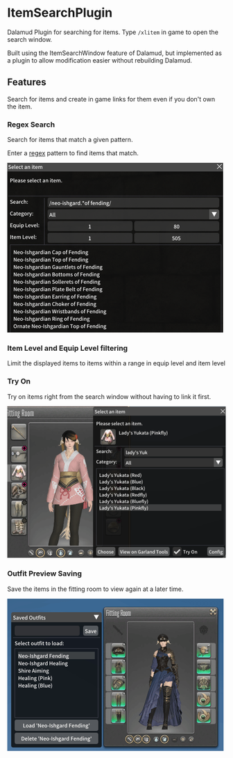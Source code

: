 # ItemSearchPlugin
Dalamud Plugin for searching for items. Type `/xlitem` in game to open the search window.

Built using the ItemSearchWindow feature of Dalamud, but implemented as a plugin to allow modification easier without rebuilding Dalamud.

## Features

Search for items and create in game links for them even if you don't own the item.

### Regex Search
Search for items that match a given pattern.

Enter a [regex](http://regexstorm.net/reference) pattern to find items that match.

![Regex Search Preview](https://raw.githubusercontent.com/Caraxi/ItemSearchPlugin/master/preview/regex-search.png)

### Item Level and Equip Level filtering
Limit the displayed items to items within a range in equip level and item level

### Try On
Try on items right from the search window without having to link it first.

![Try On Preview](https://raw.githubusercontent.com/Caraxi/ItemSearchPlugin/master/preview/try-on.gif)

### Outfit Preview Saving
Save the items in the fitting room to view again at a later time.

![Saved Outfits Preview](https://raw.githubusercontent.com/Caraxi/ItemSearchPlugin/master/preview/saved-outfits.gif)

